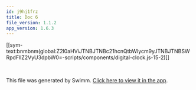 ```yaml
---
id: j9hj1frz
title: Doc 6
file_version: 1.1.2
app_version: 1.6.3
---
```


[[sym-text:bnmbnm(global:Z2l0aHViJTNBJTNBc21hcnQtbWlycm9yJTNBJTNBSWRpdFllZ2VyU3dpbW0=-scripts/components/digital-clock.js-15-2)]]

<br/>

This file was generated by Swimm. [Click here to view it in the app](https://swimm-web-app.web.app/repos/Z2l0aHViJTNBJTNBc21hcnQtbWlycm9yJTNBJTNBSWRpdFllZ2VyU3dpbW0=/docs/j9hj1frz).
